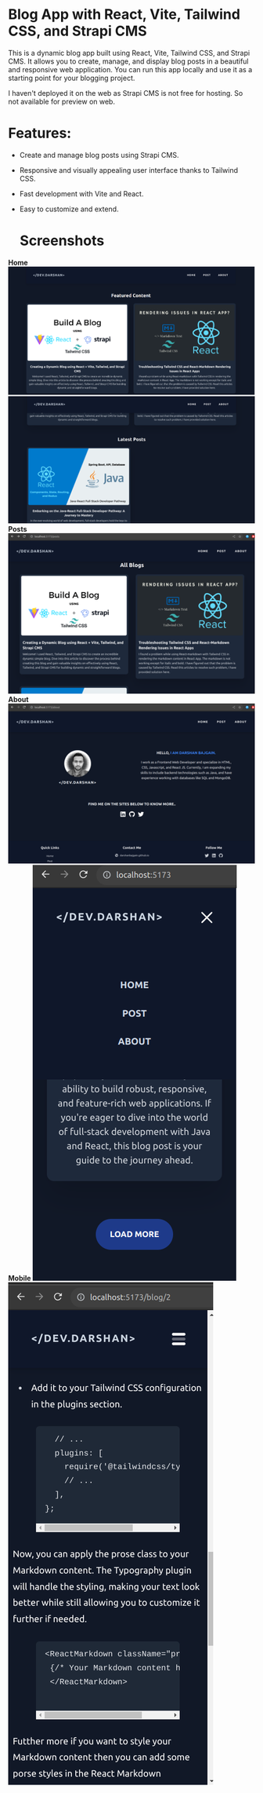 # Blog App with React, Vite, Tailwind CSS, and Strapi CMS

This is a dynamic blog app built using React, Vite, Tailwind CSS, and Strapi CMS. It allows you to create, manage, 
and display blog posts in a beautiful and responsive web application. You can run this app locally and use
it as a starting point for your blogging project.

I haven't deployed it on the web as Strapi CMS is not free for hosting. So not available for preview on web.

# Features:

- Create and manage blog posts using Strapi CMS.
- Responsive and visually appealing user interface thanks to Tailwind CSS.
- Fast development with Vite and React.
- Easy to customize and extend.

  # Screenshots
**Home**
![Home1](home1.png)
![Home2](home2.png)
**Posts**
![posts](posts.png)
**About**
![about](about.png)
**Mobile**
![mobile1](mobile1.png)
![mobile2](mobile2.png)



